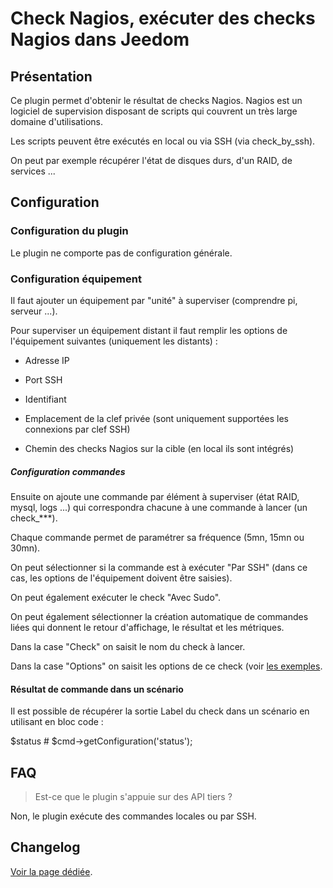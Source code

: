 # Check Nagios, exécuter des checks Nagios dans Jeedom

## Présentation

Ce plugin permet d'obtenir le résultat de checks Nagios. Nagios est un logiciel de supervision disposant de scripts qui couvrent un très large domaine d'utilisations.

Les scripts peuvent être exécutés en local ou via SSH (via check_by_ssh).

On peut par exemple récupérer l'état de disques durs, d'un RAID, de services ...

## Configuration

### Configuration du plugin

Le plugin ne comporte pas de configuration générale.

### Configuration équipement

Il faut ajouter un équipement par "unité" à superviser (comprendre pi, serveur ...).

Pour superviser un équipement distant il faut remplir les options de l'équipement suivantes (uniquement les distants) :

* Adresse IP

* Port SSH

* Identifiant

* Emplacement de la clef privée (sont uniquement supportées les connexions par clef SSH)

* Chemin des checks Nagios sur la cible (en local ils sont intégrés)

##### Configuration commandes

Ensuite on ajoute une commande par élément à superviser (état RAID, mysql, logs ...) qui correspondra chacune à une commande à lancer (un check_***).

Chaque commande permet de paramétrer sa fréquence (5mn, 15mn ou 30mn).

On peut sélectionner si la commande est à exécuter "Par SSH" (dans ce cas, les options de l'équipement doivent être saisies).

On peut également exécuter le check "Avec Sudo".

On peut également sélectionner la création automatique de commandes liées qui donnent le retour d'affichage, le résultat et les métriques.

Dans la case "Check" on saisit le nom du check à lancer.

Dans la case "Options" on saisit les options de ce check (voir [les exemples](exemples.md).

#### Résultat de commande dans un scénario

Il est possible de récupérer la sortie Label du check dans un scénario en utilisant en bloc code :

$status # $cmd->getConfiguration('status');

## FAQ

> Est-ce que le plugin s'appuie sur des API tiers ?

Non, le plugin exécute des commandes locales ou par SSH.

## Changelog

[Voir la page dédiée](changelog.md).
